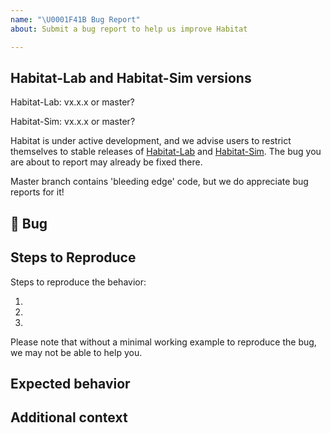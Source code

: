```yaml
---
name: "\U0001F41B Bug Report"
about: Submit a bug report to help us improve Habitat

---
```


## Habitat-Lab and Habitat-Sim versions
Habitat-Lab: vx.x.x or master?

Habitat-Sim: vx.x.x or master?

Habitat is under active development, and we advise users to restrict themselves to stable releases of [Habitat-Lab](https://github.com/facebookresearch/habitat-lab/releases) and [Habitat-Sim](https://github.com/facebookresearch/habitat-sim/releases). The bug you are about to report may already be fixed there. 

Master branch contains 'bleeding edge' code, but we do appreciate bug reports for it!


## 🐛 Bug

<!-- A clear and concise description of what the bug is. -->

## Steps to Reproduce

Steps to reproduce the behavior:

<!-- If you were running a command, post the exact command that you were running -->

1.
2.
3.

Please note that without a minimal working example to reproduce the bug, we may not be able to help you.

<!-- If you have a code sample, error messages, stack traces, please provide it here as well -->

## Expected behavior

<!-- A clear and concise description of what you expected to happen. -->

## Additional context

<!-- Add any other context about the problem here. -->
